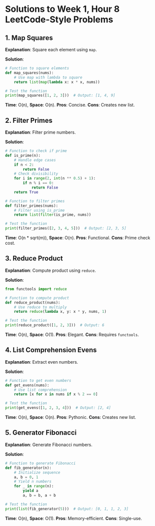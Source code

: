 # Solutions to Week 1, Hour 8 LeetCode-Style Problems

## 1. Map Squares
**Explanation**: Square each element using `map`.

**Solution**:
```python
# Function to square elements
def map_squares(nums):
    # Use map with lambda to square
    return list(map(lambda x: x * x, nums))

# Test the function
print(map_squares([1, 2, 3]))  # Output: [1, 4, 9]
```
**Time**: O(n), **Space**: O(n). **Pros**: Concise. **Cons**: Creates new list.

## 2. Filter Primes
**Explanation**: Filter prime numbers.

**Solution**:
```python
# Function to check if prime
def is_prime(n):
    # Handle edge cases
    if n < 2:
        return False
    # Check divisibility
    for i in range(2, int(n ** 0.5) + 1):
        if n % i == 0:
            return False
    return True

# Function to filter primes
def filter_primes(nums):
    # Filter using is_prime
    return list(filter(is_prime, nums))

# Test the function
print(filter_primes([2, 3, 4, 5]))  # Output: [2, 3, 5]
```
**Time**: O(n * sqrt(m)), **Space**: O(n). **Pros**: Functional. **Cons**: Prime check cost.

## 3. Reduce Product
**Explanation**: Compute product using `reduce`.

**Solution**:
```python
from functools import reduce

# Function to compute product
def reduce_product(nums):
    # Use reduce to multiply
    return reduce(lambda x, y: x * y, nums, 1)

# Test the function
print(reduce_product([1, 2, 3]))  # Output: 6
```
**Time**: O(n), **Space**: O(1). **Pros**: Elegant. **Cons**: Requires `functools`.

## 4. List Comprehension Evens
**Explanation**: Extract even numbers.

**Solution**:
```python
# Function to get even numbers
def get_evens(nums):
    # Use list comprehension
    return [x for x in nums if x % 2 == 0]

# Test the function
print(get_evens([1, 2, 3, 4]))  # Output: [2, 4]
```
**Time**: O(n), **Space**: O(n). **Pros**: Pythonic. **Cons**: Creates new list.

## 5. Generator Fibonacci
**Explanation**: Generate Fibonacci numbers.

**Solution**:
```python
# Function to generate Fibonacci
def fib_generator(n):
    # Initialize sequence
    a, b = 0, 1
    # Yield n numbers
    for _ in range(n):
        yield a
        a, b = b, a + b

# Test the function
print(list(fib_generator(5)))  # Output: [0, 1, 1, 2, 3]
```
**Time**: O(n), **Space**: O(1). **Pros**: Memory-efficient. **Cons**: Single-use.